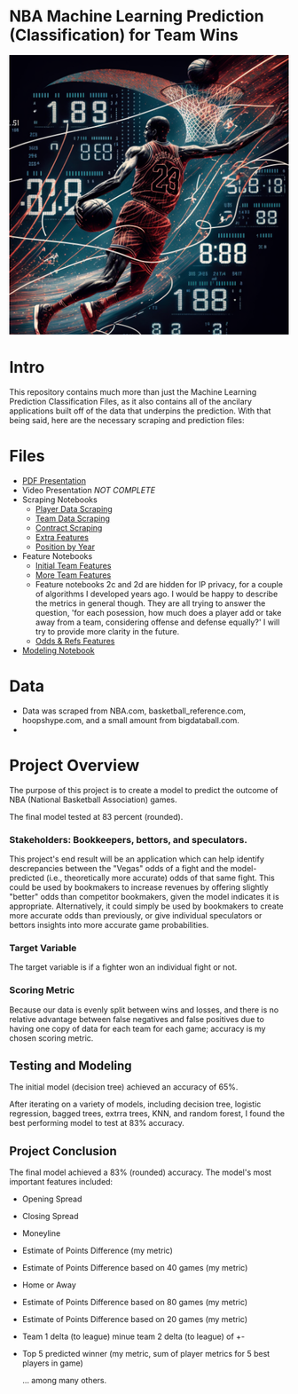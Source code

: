 
# NBA Machine Learning Prediction (Classification) for Team Wins

![Basketball](images/ball.png)

# Intro
This repository contains much more than just the Machine Learning Prediction Classification Files, as it also contains all of the ancilary applications built off of the data that underpins the prediction. With that being said, here are the necessary scraping and prediction files:

# Files
- [PDF Presentation](https://github.com/tmcroyce/NBA_Prediction_Classification_Public/blob/master/Printed_PDF_Notebooks/NBA%20Prediction%20Presentation%20PDF.pdf)
- Video Presentation *NOT COMPLETE*
- Scraping Notebooks
  - [Player Data Scraping](https://github.com/tmcroyce/NBA_Prediction_Classification_Public/blob/master/Printed_PDF_Notebooks/1a_Player_Data_Scraping.pdf)
  - [Team Data Scraping](https://github.com/tmcroyce/NBA_Prediction_Classification_Public/blob/master/Printed_PDF_Notebooks/1b_Team_Data_Scraping.pdf)
  - [Contract Scraping](https://github.com/tmcroyce/NBA_Prediction_Classification_Public/blob/master/Printed_PDF_Notebooks/1c_Contracts_Scrape.pdf)
  - [Extra Features](https://github.com/tmcroyce/NBA_Prediction_Classification_Public/blob/master/Printed_PDF_Notebooks/1d_Extra_Feature_Scraping.pdf)
  - [Position by Year](https://github.com/tmcroyce/NBA_Prediction_Classification_Public/blob/master/Printed_PDF_Notebooks/1e_Position_By_Year_Scraping.pdf)
- Feature Notebooks
    -  [Initial Team Features](https://github.com/tmcroyce/NBA_Prediction_Classification_Public/blob/master/Printed_PDF_Notebooks/2a_Initial_Team_Features.pdf)
    -  [More Team Features](https://github.com/tmcroyce/NBA_Prediction_Classification_Public/blob/master/Printed_PDF_Notebooks/2b_More_Team_Features.pdf)
    -  Feature notebooks 2c and 2d are hidden for IP privacy, for a couple of algorithms I developed years ago. I would be happy to describe the metrics in general though. They are all trying to answer the question, 'for each posession, how much does a player add or take away from a team, considering offense and defense equally?' I will try to provide more clarity in the future.
    -  [Odds & Refs Features](https://github.com/tmcroyce/NBA_Prediction_Classification_Public/blob/master/Printed_PDF_Notebooks/2f_Odds_and_Refs_Features.pdf)
- [Modeling Notebook](https://github.com/tmcroyce/NBA_Prediction_Classification_Public/blob/master/Printed_PDF_Notebooks/3_Win_Classification.pdf)

# Data
- Data was scraped from NBA.com, basketball_reference.com, hoopshype.com, and a small amount from bigdataball.com. 
- 
# Project Overview
The purpose of this project is to create a model to predict the outcome of NBA (National Basketball Association) games. 

The final model tested at 83 percent (rounded). 


### Stakeholders: Bookkeepers, bettors, and speculators. 


This project's end result will be an application which can help identify descrepancies between the "Vegas" odds of a fight and the model-predicted (i.e., theoretically more accurate) odds of that same fight. This could be used by bookmakers to increase revenues by offering slightly "better" odds than competitor bookmakers, given the model indicates it is appropriate. Alternatively, it could simply be used by bookmakers to create more accurate odds than previously, or give individual speculators or bettors insights into more accurate game probabilities. 


### Target Variable

The target variable is if a fighter won an individual fight or not.

### Scoring Metric

Because our data is evenly split between wins and losses, and there is no relative advantage between false negatives and false positives due to having one copy of data for each team for each game; accuracy is my chosen scoring metric.


## Testing and Modeling
The initial model (decision tree) achieved an accuracy of 65%. 

After iterating on a variety of models, including decision tree, logistic regression, bagged trees, extrra trees, KNN, and random forest, I found the best performing model to test at 83% accuracy. 


## Project Conclusion
The final model achieved a 83% (rounded) accuracy. 
The model's most important features included:
- Opening Spread
- Closing Spread
- Moneyline
- Estimate of Points Difference (my metric)
- Estimate of Points Difference based on 40 games (my metric)
- Home or Away
- Estimate of Points Difference based on 80 games (my metric)
- Estimate of Points Difference based on 20 games (my metric)
- Team 1 delta (to league) minue team 2 delta (to league) of +-
- Top 5 predicted winner (my metric, sum of player metrics for 5 best players in game)
    
  ... among many others. 
  
  



